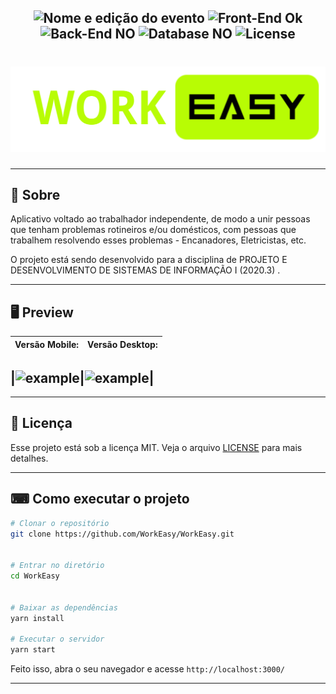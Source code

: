 <h2 align="center">
  <img src="https://img.shields.io/badge/Work%20Easy-%232-blueblack?style=for-the-badge" alt="Nome e edição do evento" />

  <img src="https://img.shields.io/badge/Front End%3F-ok-blueblack?style=for-the-badge" alt="Front-End Ok" />

  <img src="https://img.shields.io/badge/Back End%3F-NO-blueblack?style=for-the-badge" alt="Back-End NO" />

  <img src="https://img.shields.io/badge/Database%3F-NO-blueblack?style=for-the-badge" alt="Database NO" />

  <img src="https://img.shields.io/github/license/matheusfelipeog/proffy?color=blueviolet&style=for-the-badge" alt="License" />
</h2>

<h1 align="center">
  <img src="https://github.com/WorkEasy/WorkEasy/blob/master/web/src/assets/images/logo.svg" alt="Logo da WorkEasy" />
</h1>


---


## 📖 Sobre 


Aplicativo voltado ao trabalhador independente, de modo a unir pessoas que tenham problemas rotineiros e/ou domésticos, com pessoas que trabalhem resolvendo esses problemas - Encanadores, Eletricistas, etc. 

O projeto está sendo desenvolvido para a disciplina de PROJETO E DESENVOLVIMENTO DE SISTEMAS DE INFORMAÇÃO I (2020.3) .

---

## 🖥 Preview 


| Versão Mobile: |Versão Desktop: |
|----------|----------|

## |![example](https://)|![example](https://u.png)|

--- 

## :memo: Licença

Esse projeto está sob a licença MIT. Veja o arquivo [LICENSE](https://github.com/WorkEasy/WorkEasy/blob/master/LICENSE) para mais detalhes.

---


 ## ⌨ Como executar o projeto

```bash
# Clonar o repositório
git clone https://github.com/WorkEasy/WorkEasy.git


# Entrar no diretório
cd WorkEasy


# Baixar as dependências
yarn install

# Executar o servidor
yarn start
```

Feito isso, abra o seu navegador e acesse `http://localhost:3000/`

---
